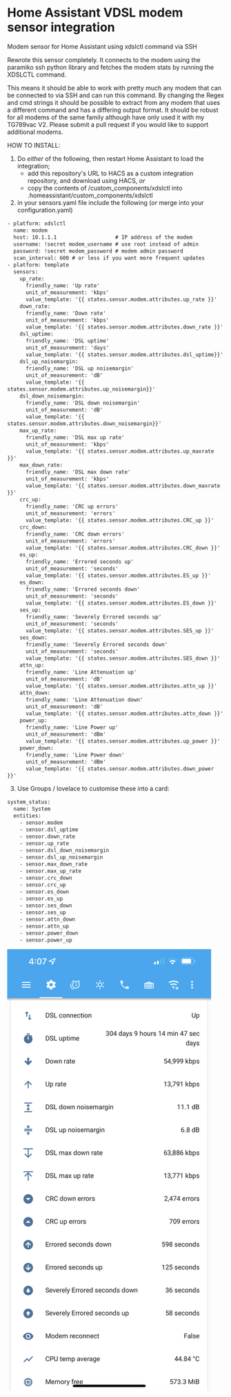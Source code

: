 # Home Assistant VDSL modem sensor integration
Modem sensor for Home Assistant using xdslctl command via SSH

Rewrote this sensor completely.  It connects to the modem using the paramiko ssh python library and fetches the modem stats by running the XDSLCTL command.

This means it should be able to work with pretty much any modem that can be connected to via SSH and can run this command.  By changing the Regex and cmd strings it should be possible to extract from any modem that uses a different command and has a differing output format.  It should be robust for all modems of the same family although have only used it with my TG789vac V2.  Please submit a pull request if you would like to support additional modems.


HOW TO INSTALL:
1. Do *either* of the following, then restart Home Assistant to load the integration;  
   - add this repository's URL to HACS as a custom integration repository, and download using HACS, *or*  
   - copy the contents of /custom_components/xdslctl into .homeassistant/custom_components/xdslctl  
2. in your sensors.yaml file include the following (*or* merge into your configuration.yaml)
```
- platform: xdslctl
  name: modem
  host: 10.1.1.1                   # IP address of the modem
  username: !secret modem_username # use root instead of admin
  password: !secret modem_password # modem admin password
  scan_interval: 600 # or less if you want more frequent updates
- platform: template
  sensors:
    up_rate:
      friendly_name: 'Up rate'
      unit_of_measurement: 'kbps'
      value_template: '{{ states.sensor.modem.attributes.up_rate }}'
    down_rate:
      friendly_name: 'Down rate'
      unit_of_measurement: 'kbps'
      value_template: '{{ states.sensor.modem.attributes.down_rate }}'
    dsl_uptime:
      friendly_name: 'DSL uptime'
      unit_of_measurement: 'days'
      value_template: '{{ states.sensor.modem.attributes.dsl_uptime}}'
    dsl_up_noisemargin:
      friendly_name: 'DSL up noisemargin'
      unit_of_measurement: 'dB'
      value_template: '{{ states.sensor.modem.attributes.up_noisemargin}}'
    dsl_down_noisemargin:
      friendly_name: 'DSL down noisemargin'
      unit_of_measurement: 'dB'
      value_template: '{{ states.sensor.modem.attributes.down_noisemargin}}'
    max_up_rate:
      friendly_name: 'DSL max up rate'
      unit_of_measurement: 'kbps'
      value_template: '{{ states.sensor.modem.attributes.up_maxrate }}'
    max_down_rate:
      friendly_name: 'DSL max down rate'
      unit_of_measurement: 'kbps'
      value_template: '{{ states.sensor.modem.attributes.down_maxrate }}'
    crc_up:
      friendly_name: 'CRC up errors'
      unit_of_measurement: 'errors'
      value_template: '{{ states.sensor.modem.attributes.CRC_up }}'
    crc_down:
      friendly_name: 'CRC down errors'
      unit_of_measurement: 'errors'
      value_template: '{{ states.sensor.modem.attributes.CRC_down }}'
    es_up:
      friendly_name: 'Errored seconds up'
      unit_of_measurement: 'seconds'
      value_template: '{{ states.sensor.modem.attributes.ES_up }}'
    es_down:
      friendly_name: 'Errored seconds down'
      unit_of_measurement: 'seconds'
      value_template: '{{ states.sensor.modem.attributes.ES_down }}'
    ses_up:
      friendly_name: 'Severely Errored seconds up'
      unit_of_measurement: 'seconds'
      value_template: '{{ states.sensor.modem.attributes.SES_up }}'
    ses_down:
      friendly_name: 'Severely Errored seconds down'
      unit_of_measurement: 'seconds'
      value_template: '{{ states.sensor.modem.attributes.SES_down }}'
    attn_up:
      friendly_name: 'Line Attenuation up'
      unit_of_measurement: 'dB'
      value_template: '{{ states.sensor.modem.attributes.attn_up }}'
    attn_down:
      friendly_name: 'Line Attenuation down'
      unit_of_measurement: 'dB'
      value_template: '{{ states.sensor.modem.attributes.attn_down }}'
    power_up:
      friendly_name: 'Line Power up'
      unit_of_measurement: 'dBm'
      value_template: '{{ states.sensor.modem.attributes.up_power }}'
    power_down:
      friendly_name: 'Line Power down'
      unit_of_measurement: 'dBm'
      value_template: '{{ states.sensor.modem.attributes.down_power }}'
```

3. Use Groups / lovelace to customise these into a card:
```
system_status:
  name: System
  entities:
    - sensor.modem
    - sensor.dsl_uptime
    - sensor.down_rate
    - sensor.up_rate
    - sensor.dsl_down_noisemargin
    - sensor.dsl_up_noisemargin
    - sensor.max_down_rate
    - sensor.max_up_rate
    - sensor.crc_down
    - sensor.crc_up
    - sensor.es_down
    - sensor.es_up
    - sensor.ses_down
    - sensor.ses_up
    - sensor.attn_down
    - sensor.attn_up
    - sensor.power_down
    - sensor.power_up
```
![Home assistant dashboard](/assets/images/Screenshot%202022-09-07%20at%204.07.04%20pm.png)
